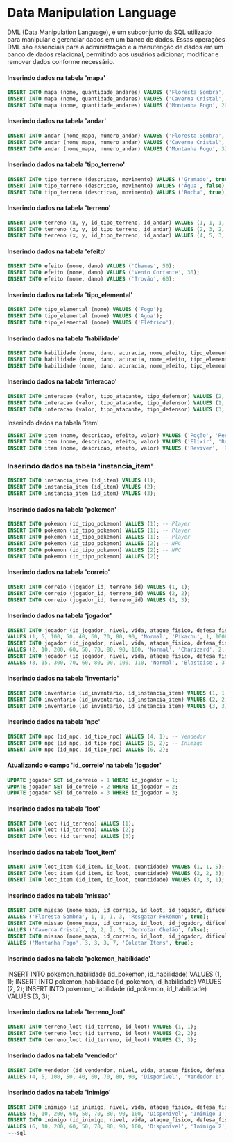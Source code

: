 # <b>Data Manipulation Language</b>

DML (Data Manipulation Language), é um subconjunto da SQL utilizado para manipular e gerenciar dados em um banco de dados. Essas operações DML são essenciais para a administração e a manutenção de dados em um banco de dados relacional, permitindo aos usuários adicionar, modificar e remover dados conforme necessário.

#### Inserindo dados na tabela 'mapa'
~~~sql
INSERT INTO mapa (nome, quantidade_andares) VALUES ('Floresta Sombra', 10);
INSERT INTO mapa (nome, quantidade_andares) VALUES ('Caverna Cristal', 15);
INSERT INTO mapa (nome, quantidade_andares) VALUES ('Montanha Fogo', 20);
~~~
 
#### Inserindo dados na tabela 'andar'
~~~sql
INSERT INTO andar (nome_mapa, numero_andar) VALUES ('Floresta Sombra', 1);
INSERT INTO andar (nome_mapa, numero_andar) VALUES ('Caverna Cristal', 2);
INSERT INTO andar (nome_mapa, numero_andar) VALUES ('Montanha Fogo', 3);
~~~

#### Inserindo dados na tabela 'tipo_terreno'
~~~sql
INSERT INTO tipo_terreno (descricao, movimento) VALUES ('Gramado', true);
INSERT INTO tipo_terreno (descricao, movimento) VALUES ('Água', false);
INSERT INTO tipo_terreno (descricao, movimento) VALUES ('Rocha', true);
~~~

#### Inserindo dados na tabela 'terreno'
~~~sql
INSERT INTO terreno (x, y, id_tipo_terreno, id_andar) VALUES (1, 1, 1, 1);
INSERT INTO terreno (x, y, id_tipo_terreno, id_andar) VALUES (2, 3, 2, 2);
INSERT INTO terreno (x, y, id_tipo_terreno, id_andar) VALUES (4, 5, 3, 3);
~~~

#### Inserindo dados na tabela 'efeito'
~~~sql
INSERT INTO efeito (nome, dano) VALUES ('Chamas', 50);
INSERT INTO efeito (nome, dano) VALUES ('Vento Cortante', 30);
INSERT INTO efeito (nome, dano) VALUES ('Trovão', 60);
~~~

#### Inserindo dados na tabela 'tipo_elemental'
~~~sql
INSERT INTO tipo_elemental (nome) VALUES ('Fogo');
INSERT INTO tipo_elemental (nome) VALUES ('Água');
INSERT INTO tipo_elemental (nome) VALUES ('Elétrico');
~~~

#### Inserindo dados na tabela 'habilidade'
~~~sql
INSERT INTO habilidade (nome, dano, acuracia, nome_efeito, tipo_elemental) VALUES ('Lança Chamas', 70, 90, 'Chamas', 'Fogo');
INSERT INTO habilidade (nome, dano, acuracia, nome_efeito, tipo_elemental) VALUES ('Hidro Bomba', 80, 85, 'Vento Cortante', 'Água');
INSERT INTO habilidade (nome, dano, acuracia, nome_efeito, tipo_elemental) VALUES ('Choque do Trovão', 60, 95, 'Trovão', 'Elétrico');
~~~

#### Inserindo dados na tabela 'interacao'
~~~sql
INSERT INTO interacao (valor, tipo_atacante, tipo_defensor) VALUES (2, 'Fogo', 'Água');
INSERT INTO interacao (valor, tipo_atacante, tipo_defensor) VALUES (1, 'Água', 'Elétrico');
INSERT INTO interacao (valor, tipo_atacante, tipo_defensor) VALUES (3, 'Elétrico', 'Fogo');
~~~

Inserindo dados na tabela 'item'
~~~sql
INSERT INTO item (nome, descricao, efeito, valor) VALUES ('Poção', 'Recupera vida', 'Recupera 50 HP', 100);
INSERT INTO item (nome, descricao, efeito, valor) VALUES ('Elixir', 'Recupera PP', 'Recupera todos os PP', 200);
INSERT INTO item (nome, descricao, efeito, valor) VALUES ('Reviver', 'Revive Pokémon', 'Revive com metade da vida', 300);
~~~

### Inserindo dados na tabela 'instancia_item'
~~~sql
INSERT INTO instancia_item (id_item) VALUES (1);
INSERT INTO instancia_item (id_item) VALUES (2);
INSERT INTO instancia_item (id_item) VALUES (3);
~~~

#### Inserindo dados na tabela 'pokemon'
~~~sql
INSERT INTO pokemon (id_tipo_pokemon) VALUES (1); -- Player
INSERT INTO pokemon (id_tipo_pokemon) VALUES (1); -- Player
INSERT INTO pokemon (id_tipo_pokemon) VALUES (1); -- Player
INSERT INTO pokemon (id_tipo_pokemon) VALUES (2); -- NPC
INSERT INTO pokemon (id_tipo_pokemon) VALUES (2); -- NPC
INSERT INTO pokemon (id_tipo_pokemon) VALUES (2);
~~~

#### Inserindo dados na tabela 'correio'
~~~sql
INSERT INTO correio (jogador_id, terreno_id) VALUES (1, 1);
INSERT INTO correio (jogador_id, terreno_id) VALUES (2, 2);
INSERT INTO correio (jogador_id, terreno_id) VALUES (3, 3);
~~~

#### Inserindo dados na tabela 'jogador'
~~~sql
INSERT INTO jogador (id_jogador, nivel, vida, ataque_fisico, defesa_fisica, ataque_especial, velocidade, acuracia, evasao, status, nome, id_correio, saldo, tam_inventario, posicao, tipo_elemental)
VALUES (1, 5, 100, 50, 40, 60, 70, 80, 90, 'Normal', 'Pikachu', 1, 1000, 4, 1, 'Elétrico');
INSERT INTO jogador (id_jogador, nivel, vida, ataque_fisico, defesa_fisica, ataque_especial, velocidade, acuracia, evasao, status, nome, id_correio, saldo, tam_inventario, posicao, tipo_elemental)
VALUES (2, 10, 200, 60, 50, 70, 80, 90, 100, 'Normal', 'Charizard', 2, 2000, 3, 2, 'Fogo');
INSERT INTO jogador (id_jogador, nivel, vida, ataque_fisico, defesa_fisica, ataque_especial, velocidade, acuracia, evasao, status, nome, id_correio, saldo, tam_inventario, posicao, tipo_elemental)
VALUES (3, 15, 300, 70, 60, 80, 90, 100, 110, 'Normal', 'Blastoise', 3, 3000, 7, 3, 'Água');
~~~

#### Inserindo dados na tabela 'inventario'
~~~sql
INSERT INTO inventario (id_inventario, id_instancia_item) VALUES (1, 1);
INSERT INTO inventario (id_inventario, id_instancia_item) VALUES (2, 2);
INSERT INTO inventario (id_inventario, id_instancia_item) VALUES (3, 3);
~~~

#### Inserindo dados na tabela 'npc'
~~~sql
INSERT INTO npc (id_npc, id_tipo_npc) VALUES (4, 1); -- Vendedor
INSERT INTO npc (id_npc, id_tipo_npc) VALUES (5, 2); -- Inimigo
INSERT INTO npc (id_npc, id_tipo_npc) VALUES (6, 2);
~~~

#### Atualizando o campo 'id_correio' na tabela 'jogador'
~~~sql
UPDATE jogador SET id_correio = 1 WHERE id_jogador = 1;
UPDATE jogador SET id_correio = 2 WHERE id_jogador = 2;
UPDATE jogador SET id_correio = 3 WHERE id_jogador = 3;
~~~

#### Inserindo dados na tabela 'loot'
~~~sql
INSERT INTO loot (id_terreno) VALUES (1);
INSERT INTO loot (id_terreno) VALUES (2);
INSERT INTO loot (id_terreno) VALUES (3);
~~~

#### Inserindo dados na tabela 'loot_item'
~~~sql
INSERT INTO loot_item (id_item, id_loot, quantidade) VALUES (1, 1, 5);
INSERT INTO loot_item (id_item, id_loot, quantidade) VALUES (2, 2, 3);
INSERT INTO loot_item (id_item, id_loot, quantidade) VALUES (3, 3, 1);
~~~

#### Inserindo dados na tabela 'missao'
~~~sql
INSERT INTO missao (nome_mapa, id_correio, id_loot, id_jogador, dificuldade, objetivo, tipo_missao)
VALUES ('Floresta Sombra', 1, 1, 1, 3, 'Resgatar Pokémon', true);
INSERT INTO missao (nome_mapa, id_correio, id_loot, id_jogador, dificuldade, objetivo, tipo_missao)
VALUES ('Caverna Cristal', 2, 2, 2, 5, 'Derrotar Chefão', false);
INSERT INTO missao (nome_mapa, id_correio, id_loot, id_jogador, dificuldade, objetivo, tipo_missao)
VALUES ('Montanha Fogo', 3, 3, 3, 7, 'Coletar Itens', true);
~~~

#### Inserindo dados na tabela 'pokemon_habilidade'
INSERT INTO pokemon_habilidade (id_pokemon, id_habilidade) VALUES (1, 1);
INSERT INTO pokemon_habilidade (id_pokemon, id_habilidade) VALUES (2, 2);
INSERT INTO pokemon_habilidade (id_pokemon, id_habilidade) VALUES (3, 3);

#### Inserindo dados na tabela 'terreno_loot'
~~~sql
INSERT INTO terreno_loot (id_terreno, id_loot) VALUES (1, 1);
INSERT INTO terreno_loot (id_terreno, id_loot) VALUES (2, 2);
INSERT INTO terreno_loot (id_terreno, id_loot) VALUES (3, 3);
~~~

#### Inserindo dados na tabela 'vendedor'
~~~sql
INSERT INTO vendedor (id_vendendor, nivel, vida, ataque_fisico, defesa_fisica, ataque_especial, velocidade, acuracia, evasao, status, nome, posicao, item_1, item_2, item_3, tipo_elemental)
VALUES (4, 5, 100, 50, 40, 60, 70, 80, 90, 'Disponível', 'Vendedor 1', 1, 1, 2, 3, 'Fogo');
~~~

#### Inserindo dados na tabela 'inimigo'
~~~sql
INSERT INTO inimigo (id_inimigo, nivel, vida, ataque_fisico, defesa_fisica, ataque_especial, velocidade, acuracia, evasao, status, nome, posicao, tipo_elemental)
VALUES (5, 10, 200, 60, 50, 70, 80, 90, 100, 'Disponível', 'Inimigo 1', 2, 'Água');
INSERT INTO inimigo (id_inimigo, nivel, vida, ataque_fisico, defesa_fisica, ataque_especial, velocidade, acuracia, evasao, status, nome, posicao, tipo_elemental)
VALUES (6, 10, 200, 60, 50, 70, 80, 90, 100, 'Disponível', 'Inimigo 2', 2, 'Elétrico');
~~~sql